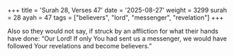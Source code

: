 +++
title = 'Surah 28, Verses 47'
date = '2025-08-27'
weight = 3299
surah = 28
ayah = 47
tags = ["believers", "lord", "messenger", "revelation"]
+++

Also so they would not say, if struck by an affliction for what their hands have done: “Our Lord! If only You had sent us a messenger, we would have followed Your revelations and become believers.”